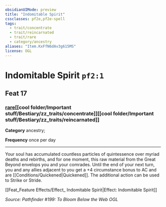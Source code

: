 ```yaml
---
obsidianUIMode: preview
title: "Indomitable Spirit"
cssclasses: pf2e,pf2e-spell
tags:
  - trait/concentrate
  - trait/reincarnated
  - trait/rare
  - category/ancestry
aliases: "Item.KxFfN6dAv3g615MS"
license: OGL
---
```

# Indomitable Spirit `pf2:1`
## Feat 17
### [rare](cool%20folder/Important%20stuff/Bestiary/zz_traits/rare.md "Rare Rarity Trait")[[cool folder/Important stuff/Bestiary/zz_traits/concentrate]][[cool folder/Important stuff/Bestiary/zz_traits/reincarnated]]

**Category** ancestry; 




**Frequency** once per day

* * *

Your soul has accumulated countless particles of quintessence over myriad deaths and rebirths, and for one moment, this raw material from the Great Beyond envelops you and your comrades. Until the end of your next turn, you and any allies adjacent to you get a +4 circumstance bonus to AC and are [[Conditions/Quickened|Quickened]]. The additional action can be used to Strike or Stride.

[[Feat_Feature Effects/Effect_ Indomitable Spirit|Effect: Indomitable Spirit]]

*Source: Pathfinder #199: To Bloom Below the Web*
*OGL*